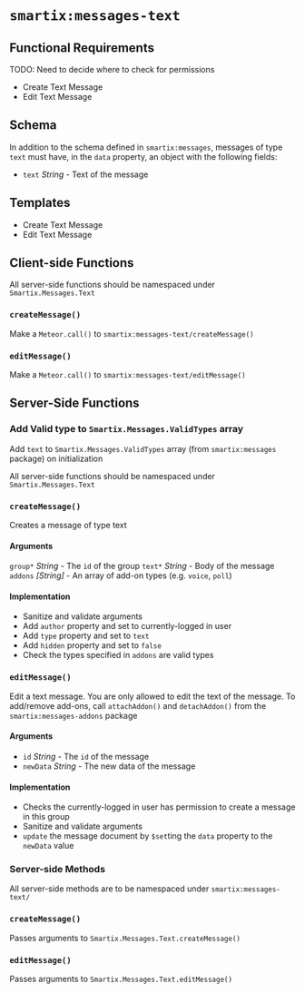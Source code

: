 # `smartix:messages-text`

## Functional Requirements

TODO: Need to decide where to check for permissions

* Create Text Message
* Edit Text Message

## Schema

In addition to the schema defined in `smartix:messages`, messages of type `text` must have, in the `data` property, an object with the following fields:

* `text` *String* - Text of the message

## Templates

* Create Text Message
* Edit Text Message

## Client-side Functions

All server-side functions should be namespaced under `Smartix.Messages.Text`

### `createMessage()`

Make a `Meteor.call()` to `smartix:messages-text/createMessage()`

### `editMessage()`

Make a `Meteor.call()` to `smartix:messages-text/editMessage()`

## Server-Side Functions

### Add Valid type to `Smartix.Messages.ValidTypes` array

Add `text` to `Smartix.Messages.ValidTypes` array (from `smartix:messages` package) on initialization

All server-side functions should be namespaced under `Smartix.Messages.Text`

### `createMessage()`

Creates a message of type text

#### Arguments

`group*` *String* - The `id` of the group
`text*` *String* - Body of the message
`addons` *[String]* - An array of add-on types (e.g. `voice`, `poll`)

#### Implementation

* Sanitize and validate arguments
* Add `author` property and set to currently-logged in user
* Add `type` property and set to `text`
* Add `hidden` property and set to `false`
* Check the types specified in `addons` are valid types

### `editMessage()`

Edit a text message. You are only allowed to edit the text of the message. To add/remove add-ons, call `attachAddon()` and `detachAddon()` from the `smartix:messages-addons` package

#### Arguments

* `id` *String* - The `id` of the message
* `newData` *String* - The new data of the message

#### Implementation

* Checks the currently-logged in user has permission to create a message in this group
* Sanitize and validate arguments
* `update` the message document by `$set`ting the `data` property to the `newData` value

### Server-side Methods

All server-side methods are to be namespaced under `smartix:messages-text/`

### `createMessage()`

Passes arguments to `Smartix.Messages.Text.createMessage()`

### `editMessage()`

Passes arguments to `Smartix.Messages.Text.editMessage()`